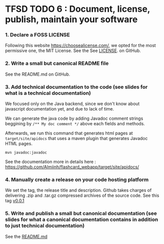 # TFSD TODO 6 : Document, license, publish, maintain your software

### 1. Declare a FOSS LICENSE
Following this website https://choosealicense.com/, we opted for the most permissive one, the MIT License. See the See [LICENSE](LICENSE.txt). on GitHub.

### 2. Write a small but canonical README file 
See the README.md on GitHub.

### 3. Add technical documentation to the code (see slides for what is a technical documentation)
We focused only on the Java backend, since we don't know about javascript documentation yet, and due to lack of time.

We can generate the java code by adding Javadoc comment strings beggining by `/** My doc comment */` above each fields and methods.

Afterwards, we run this command that generates html pages at `target/site/apidocs` that uses a maven plugin that generates Javadoc HTML pages.

```
mvn javadoc:javadoc
```

See the documentation more in details here : https://github.com/Almiinh/flashcard_webapp/target/site/apidocs/
 
### 4. Manually create a release on your code hosting platform
We set the tag, the release title and description. Github takes charges of delivering .zip and .tar.gz compressed archives of the source code.
See this tag [v0.0.1](https://github.com/Almiinh/flashcard_webapp/releases/tag/v0.0.1)

### 5. Write and publish a small but canonical documentation (see slides for what a canonical documentation contains in addition to just technical documentation)
See the [README.md](README.md)

